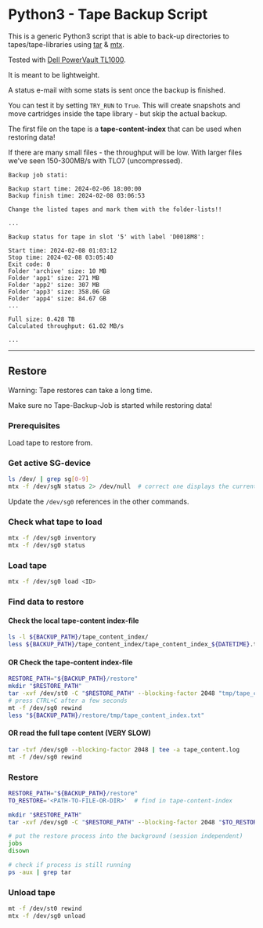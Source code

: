 # Python3 - Tape Backup Script

This is a generic Python3 script that is able to back-up directories to tapes/tape-libraries using [tar](https://linux.die.net/man/1/tar) & [mtx](https://linux.die.net/man/1/mtx).

Tested with [Dell PowerVault TL1000](https://www.dell.com/en-us/shop/data-storage-and-backup/powervault-tl1000/spd/storage-tl1000/pw_tl1000_11595).

It is meant to be lightweight.

A status e-mail with some stats is sent once the backup is finished.

You can test it by setting `TRY_RUN` to `True`. This will create snapshots and move cartridges inside the tape library - but skip the actual backup.

The first file on the tape is a **tape-content-index** that can be used when restoring data!

If there are many small files - the throughput will be low. With larger files we've seen 150-300MB/s with TLO7 (uncompressed).

```text
Backup job stati:

Backup start time: 2024-02-06 18:00:00
Backup finish time: 2024-02-08 03:06:53

Change the listed tapes and mark them with the folder-lists!!

...

Backup status for tape in slot '5' with label 'D0018M8':

Start time: 2024-02-08 01:03:12
Stop time: 2024-02-08 03:05:40
Exit code: 0
Folder 'archive' size: 10 MB
Folder 'app1' size: 271 MB
Folder 'app2' size: 307 MB
Folder 'app3' size: 358.06 GB
Folder 'app4' size: 84.67 GB
...

Full size: 0.428 TB
Calculated throughput: 61.02 MB/s

...
```

----

## Restore

Warning: Tape restores can take a long time.

Make sure no Tape-Backup-Job is started while restoring data!

### Prerequisites

Load tape to restore from.

### Get active SG-device

```bash
ls /dev/ | grep sg[0-9]
mtx -f /dev/sgN status 2> /dev/null  # correct one displays the current inventory
```

Update the `/dev/sg0` references in the other commands.

### Check what tape to load

```bash
mtx -f /dev/sg0 inventory
mtx -f /dev/sg0 status
```

### Load tape

```bash
mtx -f /dev/sg0 load <ID>
```

### Find data to restore

#### Check the local tape-content index-file

```bash
ls -l ${BACKUP_PATH}/tape_content_index/
less ${BACKUP_PATH}/tape_content_index/tape_content_index_${DATETIME}.txt
```

#### OR Check the tape-content index-file

```bash
RESTORE_PATH="${BACKUP_PATH}/restore"
mkdir "$RESTORE_PATH"
tar -xvf /dev/st0 -C "$RESTORE_PATH" --blocking-factor 2048 "tmp/tape_content_index.txt"
# press CTRL+C after a few seconds
mt -f /dev/sg0 rewind
less "${BACKUP_PATH}/restore/tmp/tape_content_index.txt"
```

#### OR read the full tape content (VERY SLOW)

```bash
tar -tvf /dev/sg0 --blocking-factor 2048 | tee -a tape_content.log
mt -f /dev/sg0 rewind
```

### Restore

```bash
RESTORE_PATH="${BACKUP_PATH}/restore"
TO_RESTORE='<PATH-TO-FILE-OR-DIR>'  # find in tape-content-index

mkdir "$RESTORE_PATH"
tar -xvf /dev/sg0 -C "$RESTORE_PATH" --blocking-factor 2048 "$TO_RESTORE" >> /var/log/backup/tape_restore.log 2>&1 &

# put the restore process into the background (session independent)
jobs
disown

# check if process is still running
ps -aux | grep tar
```

### Unload tape

```bash
mt -f /dev/st0 rewind
mtx -f /dev/sg0 unload
```
